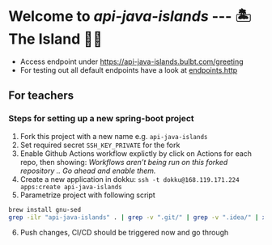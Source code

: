 # Welcome to *api-java-islands* --- 🏝️ The Island 🏴‍☠️
- Access endpoint under https://api-java-islands.bulbt.com/greeting
- For testing out all default endpoints have a look at [endpoints.http](endpoints.http)

## For teachers
### Steps for setting up a new spring-boot project
1. Fork this project with a new name e.g. `api-java-islands`
2. Set required secret `SSH_KEY_PRIVATE` for the fork
3. Enable Github Actions workflow explictly by click on Actions for each repo, then showing: *Workflows aren’t being run on this forked repository .. Go ahead and enable them.*
4. Create a new application in dokku: `ssh -t dokku@168.119.171.224 apps:create api-java-islands`
5. Parametrize project with following script
```bash
brew install gnu-sed
grep -ilr "api-java-islands" . | grep -v ".git/" | grep -v ".idea/" | xargs gsed -i s/api-java-islands/api-java-islands/g
```
6. Push changes, CI/CD should be triggered now and go through